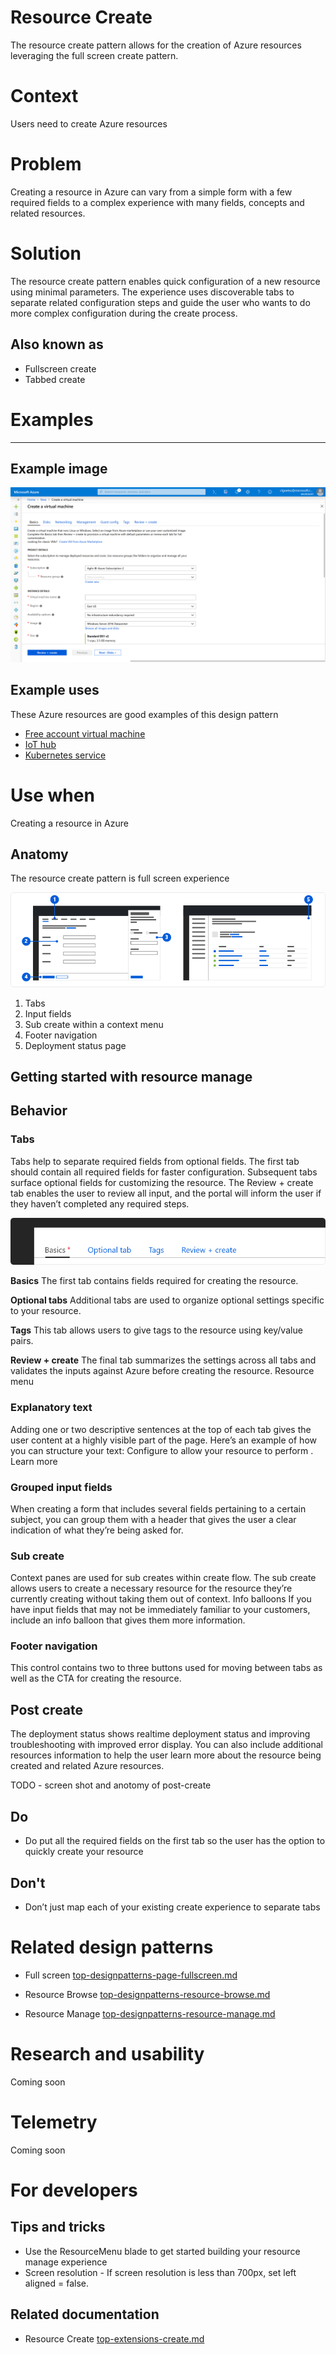 # Resource Create 
The resource create pattern allows for the creation of Azure resources leveraging the full screen create pattern.

# Context
Users need to create Azure resources 

# Problem
Creating a resource in Azure can vary from a simple form with a few required fields to a complex experience with many fields, concepts and related resources.

# Solution
The resource create pattern enables quick configuration of a new resource using minimal parameters. The experience uses discoverable tabs to separate related configuration steps and guide the user who wants to do more complex configuration during the create process.


## Also known as 

- Fullscreen create
- Tabbed create  

# Examples 
---------

## Example image
![Resource create example](../media/top-designpatterns-resource-create/Resource-create-1.png)

## Example uses
These Azure resources are good examples of this design pattern 

* [Free account virtual machine](https://rc.portal.azure.com/#create/microsoft.freeaccountvirtualmachine)
* [IoT hub](https://rc.portal.azure.com/#create/Microsoft.IotHub)
* [Kubernetes service](https://rc.portal.azure.com/#create/microsoft.aks)


# Use when
Creating a resource in Azure

## Anatomy  
The resource create pattern is full screen experience

![Resource create anatomy](../media/top-designpatterns-resource-create/ResCreate_1_Anatomy.png)
1. Tabs
2. Input fields
3. Sub create within a context menu
4. Footer navigation
5. Deployment status page

## Getting started with resource manage


## Behavior 

### Tabs
Tabs help to separate required fields from optional fields.
The first tab should contain all required fields for faster configuration. Subsequent tabs surface optional fields for customizing the resource. The Review + create tab enables the user to review all input, and the portal will inform the user if they haven’t completed any required steps.

![Tabs](../media/top-designpatterns-resource-create/ResCreate_2_Tabs.png)

**Basics**
The first tab contains fields required for creating the resource.

**Optional tabs**
Additional tabs are used to organize optional settings specific to your resource.

**Tags**
This tab allows users to
give tags to the resource using key/value pairs.

**Review + create**
The final tab summarizes the settings across all tabs and validates the inputs against Azure before creating the resource.
Resource menu


### Explanatory text 
Adding one or two descriptive sentences at the top of each tab gives the user content at a highly visible part of the page. Here’s an example of how you can structure your text:
Configure <this feature> to allow your resource to perform <this action>. Learn more
### Grouped input fields
When creating a form that includes several fields pertaining to a certain subject, you can group them with a header that gives the user a clear indication of what they’re being asked for.
### Sub create
Context panes are used for sub creates within create flow. The sub create allows users to create a necessary resource for the resource they’re currently creating without taking them out of context.
Info balloons
If you have input fields that may not be immediately familiar to your customers, include an info balloon that gives them more information.
### Footer navigation
This control contains two to three buttons used for moving between tabs as well as the CTA for creating the resource.

## Post create
The deployment status shows realtime deployment status and improving troubleshooting with improved error display. You can also include additional resources information to help the user learn more about the resource being created and related Azure resources.  

TODO - screen shot and anotomy of post-create

## Do 

-   Do put all the required fields on the first tab so the user has the option to quickly create your resource

## Don't 

-   Don’t just map each of your existing create experience to separate tabs  

# Related design patterns

-   Full screen
    [top-designpatterns-page-fullscreen.md](top-designpatterns--page-fullscreen.md)


-   Resource Browse
    [top-designpatterns-resource-browse.md](top-designpatterns-resource-browse.md)

-   Resource Manage
    [top-designpatterns-resource-manage.md](top-designpatterns-resource-manage.md)

# Research and usability 
Coming soon

# Telemetry
Coming soon

# For developers 

## Tips and tricks 

-   Use the ResourceMenu blade to get started building your resource manage
    experience
-   Screen resolution - If screen resolution is less than 700px, set left aligned = false.

## Related documentation

-   Resource Create
    [top-extensions-create.md](./top-extensions-create.md)

